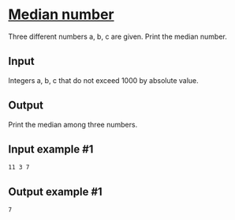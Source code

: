 # [Median number](https://www.e-olymp.com/en/problems/108)
Three different numbers a, b, c are given. Print the median number.

## Input
Integers a, b, c that do not exceed 1000 by absolute value.

## Output
Print the median among three numbers.

## Input example #1
```
11 3 7
```

## Output example #1
```
7
```
